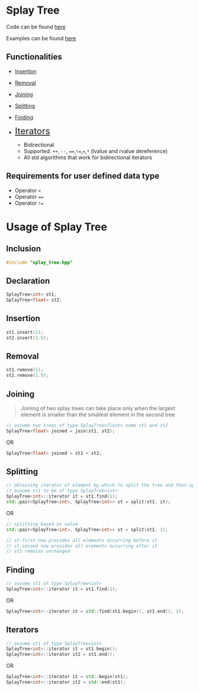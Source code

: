# Splay Tree

Code can be found [here](https://github.com/sriram1999s/GenericProgramming/blob/main/src)

Examples can be found [here](https://github.com/sriram1999s/GenericProgramming/blob/main/src/test_files)

## Functionalities

- [Insertion](#Insertion)
- [Removal](#Removal)
- [Joining](#Joining)
- [Splitting](#Splitting)
- [Finding](#Finding)

- <font size="5"> [Iterators](#Iterators) </font>

	- Bidirectional
	- Supported: ```++```, ```--```, ```==```,```!=```,```=```,```*``` (lvalue and rvalue dereference)
	- All std algorithms that work for bidirectional iterators

## Requirements for user defined data type

- Operator ```<```
- Operator ```==```
- Operator ```!=```

# Usage of Splay Tree

## Inclusion

```c++
#include "splay_tree.hpp"
```

## Declaration

```c++
SplayTree<int> st1;
SplayTree<float> st2;
```
## Insertion

```c++
st1.insert(1);
st2.insert(1.5);
```

## Removal
```c++
st1.remove(1);
st2.remove(1.5);
```

## Joining
> Joining of two splay trees can take place only when the largest element is smaller than the smallest element in the second tree

```c++
// assume two trees of type SplayTree<float> name st1 and st2
SplayTree<float> joined = join(st1, st2);
```
OR
```c++
SplayTree<float> joined = st1 + st2;
```

## Splitting
```c++
// obtaining iterator of element by which to split the tree and then splitting
// assume st1 to be of type SplayTree<int>
SplayTree<int>::iterator it = st1.find(1);
std::pair<SplayTree<int>, SplayTree<int>> st = split(st1, it);
```
OR
```c++
// splitting based on value
std::pair<SplayTree<int>, SplayTree<int>> st = split(st1, 1);
```
```c++
// st.first now provides all elements occurring before it
// st.second now provides all elements occurring after it
// st1 remains unchanged
```

## Finding
```c++
// assume st1 of type SplayTree<int>
SplayTree<int>::iterator it = st1.find(1);
```
OR
```c++
SplayTree<int>::iterator it = std::find(st1.begin(), st1.end(), 1);
```

## Iterators
```c++
// assume st1 of type SplayTree<int>
SplayTree<int>::iterator it = st1.begin();
SplayTree<int>::iterator it2 = st1.end();
```
OR
```c++
SplayTree<int>::iterator it = std::begin(st1);
SplayTree<int>::iterator it2 = std::end(st1);
```
